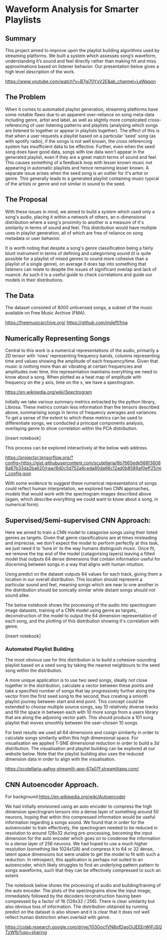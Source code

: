 # Waveform Analysis for Smarter Playlists

## Summary

This project aimed to improve upon the playlist building algorithms used by streaming platforms. We built a system which assesses song’s waveform, understanding it’s sound and feel directly rather than making hit and miss approximations based on listener behavior. Our presentation below gives a high level description of the work.

https://www.youtube.com/watch?v=B7gi70YxV2E&ab_channel=LeWagon


## The Problem

When it comes to automated playlist generation, streaming platforms have some notable flaws due to an apparent over-reliance on song meta-data including genre, artist and label, as well as slightly more complicated cross-referencing of user listening patterns and playlists (analysing which songs are listened to together or appear in playlists together). The effect of this is that when a user requests a playlist based on a particular 'seed' song (as with spotify radio), if the songs is not well known, the cross referencing system has insufficient data to be effective. Further, even when the seed song does have good data, songs with low data won't appear in the generated playlist, even if they are a great match terms of sound and feel. This causes something of a feedback loop with lesser known music not appearing in automatic playlists and hence remaining lesser known. A separate issue arises when the seed song is an outlier for it's artist or genre. This generally leads to a generated playlist containing music typical of the artists or genre and not similar in sound to the seed.

## The Proposal

With these issues in mind, we aimed to build a system which used only a song's audio, placing it within a network of others, an n-dimensional distribution where a song's proximity to another is a measure of it's similarity in terms of sound and feel. This distribution would have multiple uses in playlist generation, all of which are free of reliance on song metadata or user behavior.

It is worth noting that despite a song's genre classification being a fairly blunt instrument in terms of defining and categorising sound (it is quite possible for a playlist of mixed genres to sound more cohesive than a playlist of a single genre), on average it does tap into something that listeners can relate to despite the issues of significant overlap and lack of nuance. As such it is a useful guide to check correlations and guide our models in their distributions.

## The Data

The dataset consisted of 8000 unlicensed songs, a subset of the music available on Free Music Archive (FMA).

https://freemusicarchive.org/
https://github.com/mdeff/fma

## Numerically Representing Songs

Central to this work is a numerical representations of the audio, primarily a 2D tensor with 'rows' representing frequency bands, columns representing time and values showing the amplitude of each frequency/time. Given that music is nothing more than air vibrating at certain frequencies and amplitudes over time, this representation maintains everything we need to know about a song. When plotted as a heat map of amplitude with frequency on the y axis, time on the x, we have a spectrogram.

https://en.wikipedia.org/wiki/Spectrogram

Initially we take various summary metrics extracted by the python library, Librosa. These metrics contain less information than the tensors described above, summarising songs in terms of frequency averages and variances. To get a sense of the extent to which these metrics can be used to differentiate songs, we conducted a principal components analysis, overlaying genre to show correlation within the PCA distribution.

[insert notebook]

This process can be explored interactively at the below web address.

https://projector.tensorflow.org/?config=https://gist.githubusercontent.com/scutellaria/6b7665ede566f36088a87b33da2ba620/raw/8d0c5d752a6ceda80da66c12ad0b8589af0eff25/ml_config.json

With some evidence to suggest these numerical representations of songs could reflect human interpretation, we explored two CNN approaches, models that would work with the spectrogram images described above (again, which describe everything we could want to know about a song, in numerical form).

## Supervised/Semi-supervised CNN Approach:
Here we aimed to train a CNN model to catagorise songs using their listed genres as targets. Given that genre classifications are at times misleading and imprecise, we don't expect the model to perform perfectly at this task, we just need it to 'tune in' to the way humans distinguish music. Once fit, we remove the top end of the model (catagorising layers) leaving a fitted model that outputs 64 dense dimensions that contain information useful for discerning between songs in a way that aligns with human intuition.

Using predict on the dataset outputs 64 values for each track, giving them a location in our overall distribution. This location should represent a particular sound and feel, meaning songs which are near to one another in the distribution should be sonically similar while distant songs should not sound alike.

The below notebook shows the processing of the audio into spectrogram image datasets, training of a CNN model using genre as targets, deconstruction of the model to output the 64 dimension representation of each song, and the plotting of this distribution showing it's correlation with genre.

[insert notebook]

### Automated Playlist Building
The most obvious use for this distribution is to build a cohesive-sounding playlist based on a seed song by taking the nearest neighbours to the seed song within the distribution.

A more unique application is to use two seed songs, ideally not close together in the distribution, calculate a vector between these points and take a specified number of songs that lay progressively further along the vector from the first seed song to the second, thus creating a smooth playlist journey between start and end point. This concept could be extended to choose multiple source songs, say 10 relatively diverse tracks and fill the space in between each with 10 more songs from a users library that are along the adjoining vector path. This should produce a 101 song playlist that moves smoothly between the user-chosen 10 songs.

For best results we used all 64 dimensions and cosign similarity in order to calculate songs similarity within this high dimensional space. For visualisation we applied T-SNE dimensional reduction in order to build a 3d distribution. The visualisation and playlist building can be explored at our website below. Note that the playlist building also uses the reduced dimension data in order to align with the visualisation.

https://scutellaria-aafpg-streamlit-app-67a07f.streamlitapp.com/

## CNN Autoencoder Approach.
For background:https://en.wikipedia.org/wiki/Autoencoder

We had initially envisioned using an auto encoder to compress the high dimension spectrogram tensors into a dense layer of something around 50 neurons, hoping that within this compressed information would be useful information regarding a songs sound. We found that in order for the autoencoder to train effectively, the spectrogram needed to be reduced in resolution to around 128x32 during pre-processing, becoming the input dimension for the auto encoder which goes on to condense the information to a dense layer of 256 neurons. We had hoped to use a much higher resolution (something like 1024x128) and compress it to 64 or 32 dense, latent space dimensions but were unable to get the model to fit with such a reduction. In retrospect, this application is perhaps not suited to an autoencoder, which likely struggles to find an underlying pattern pattern to songs waveforms, such that they can be effectively compressed to such an extent.

The notebook below shows the processing of audio and building/training of the auto encoder. The plots of the spectrograms show the input image, immediately followed by the decoders reconstruction having been compressed by a factor of 16 (128x32 / 256). There is clear similarity but also obvious loss of information. The distribution obtained by running predict on the dataset is also shown and it is clear that it does not well reflect human distinction when overlaid with genre.

https://colab.research.google.com/drive/103GocfVN8qfDaqOiJEEEnWjFJSQTzWfb?usp=sharing
